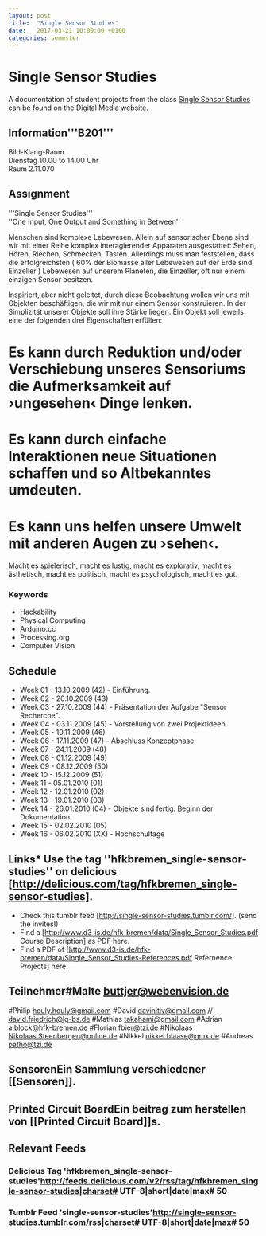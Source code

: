 ```yaml
---
layout: post
title:  "Single Sensor Studies"
date:   2017-03-21 10:00:00 +0100
categories: semester
---
```


# Single Sensor Studies

A documentation of student projects from the class [Single Sensor Studies](http://digitalmedia-bremen.de/course/single-sensor-studies/) can be found on the Digital Media website.

## Information'''B201'''<br/>
Bild-Klang-Raum<br/>
Dienstag 10.00 to 14.00 Uhr<br/>
Raum 2.11.070

## Assignment
'''Single Sensor Studies'''<br/>
''One Input, One Output and Something in Between''

Menschen sind komplexe Lebewesen. Allein auf sensorischer Ebene sind wir mit einer Reihe komplex interagierender Apparaten ausgestattet: Sehen, Hören, Riechen, Schmecken, Tasten. Allerdings muss man feststellen, dass die erfolgreichsten ( 60% der Biomasse aller Lebewesen auf der Erde sind Einzeller ) Lebewesen auf unserem Planeten, die Einzeller, oft nur einem einzigen Sensor besitzen.

Inspiriert, aber nicht geleitet, durch diese Beobachtung wollen wir uns mit Objekten beschäftigen, die wir mit nur einem Sensor konstruieren. In der Simplizität unserer Objekte soll ihre Stärke liegen. Ein Objekt soll jeweils eine der folgenden drei Eigenschaften erfüllen:

# Es kann durch Reduktion und/oder Verschiebung unseres Sensoriums die Aufmerksamkeit auf ›ungesehen‹ Dinge lenken.
# Es kann durch einfache Interaktionen neue Situationen schaffen und so Altbekanntes umdeuten.
# Es kann uns helfen unsere Umwelt mit anderen Augen zu ›sehen‹.

Macht es spielerisch, macht es lustig, macht es explorativ, macht es ästhetisch, macht es politisch, macht es psychologisch, macht es gut.

### Keywords
* Hackability
* Physical Computing
* Arduino.cc
* Processing.org
* Computer Vision

## Schedule
* Week 01 - 13.10.2009 (42) - Einführung.
* Week 02 - 20.10.2009 (43)
* Week 03 - 27.10.2009 (44) - Präsentation der Aufgabe "Sensor Recherche".
* Week 04 - 03.11.2009 (45) - Vorstellung von zwei Projektideen.
* Week 05 - 10.11.2009 (46)
* Week 06 - 17.11.2009 (47) - Abschluss Konzeptphase
* Week 07 - 24.11.2009 (48)
* Week 08 - 01.12.2009 (49)
* Week 09 - 08.12.2009 (50)
* Week 10 - 15.12.2009 (51)
* Week 11 - 05.01.2010 (01)
* Week 12 - 12.01.2010 (02)
* Week 13 - 19.01.2010 (03)
* Week 14 - 26.01.2010 (04) - Objekte sind fertig. Beginn der Dokumentation.
* Week 15 - 02.02.2010 (05)
* Week 16 - 06.02.2010 (XX) - Hochschultage

## Links* Use the tag ''hfkbremen_single-sensor-studies'' on delicious [http://delicious.com/tag/hfkbremen_single-sensor-studies].
* Check this tumblr feed [http://single-sensor-studies.tumblr.com/]. (send the invites!)
* Find a [http://www.d3-is.de/hfk-bremen/data/Single_Sensor_Studies.pdf Course Description] as PDF here.
* Find a PDF of [http://www.d3-is.de/hfk-bremen/data/Single_Sensor_Studies-References.pdf Refernence Projects] here.

## Teilnehmer#Malte <buttjer@webenvision.de>
#Philip <houly.houly@gmail.com>
#David <davinitiv@gmail.com> // <david.friedrich@lg-bs.de> 
#Mathias <takahami@gmail.com>
#Adrian <a.block@hfk-bremen.de>
#Florian <fbier@tzi.de>
#Nikolaas <Nikolaas.Steenbergen@online.de>
#Nikkel <nikkel.blaase@gmx.de>
#Andreas <patho@tzi.de>

## SensorenEin Sammlung verschiedener [[Sensoren]].

## Printed Circuit BoardEin beitrag zum herstellen von [[Printed Circuit Board]]s.

## Relevant Feeds
### Delicious Tag 'hfkbremen_single-sensor-studies'<rss>http://feeds.delicious.com/v2/rss/tag/hfkbremen_single-sensor-studies|charset# UTF-8|short|date|max# 50</rss>

### Tumblr Feed 'single-sensor-studies'<rss>http://single-sensor-studies.tumblr.com/rss|charset# UTF-8|short|date|max# 50</rss>



